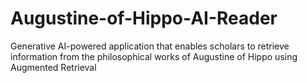 # Augustine-of-Hippo-AI-Reader
Generative AI-powered application that enables scholars to retrieve information from the philosophical works of Augustine of Hippo using Augmented Retrieval

